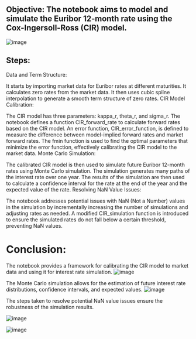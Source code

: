 ## Objective: The notebook aims to model and simulate the Euribor 12-month rate using the Cox-Ingersoll-Ross (CIR) model.


![image](https://github.com/user-attachments/assets/9fd587ef-5ca3-46e4-b755-e952406b77ef)


## Steps:

Data and Term Structure:

It starts by importing market data for Euribor rates at different maturities.
It calculates zero rates from the market data.
It then uses cubic spline interpolation to generate a smooth term structure of zero rates.
CIR Model Calibration:

The CIR model has three parameters: kappa_r, theta_r, and sigma_r.
The notebook defines a function CIR_forward_rate to calculate forward rates based on the CIR model.
An error function, CIR_error_function, is defined to measure the difference between model-implied forward rates and market forward rates.
The fmin function is used to find the optimal parameters that minimize the error function, effectively calibrating the CIR model to the market data.
Monte Carlo Simulation:

The calibrated CIR model is then used to simulate future Euribor 12-month rates using Monte Carlo simulation.
The simulation generates many paths of the interest rate over one year.
The results of the simulation are then used to calculate a confidence interval for the rate at the end of the year and the expected value of the rate.
Resolving NaN Value Issues:

The notebook addresses potential issues with NaN (Not a Number) values in the simulation by incrementally increasing the number of simulations and adjusting rates as needed.
A modified CIR_simulation function is introduced to ensure the simulated rates do not fall below a certain threshold, preventing NaN values.


# Conclusion:

The notebook provides a framework for calibrating the CIR model to market data and using it for interest rate simulation.
![image](https://github.com/user-attachments/assets/a17ab2e7-698a-4ac6-b258-6c794eb1cb58)

The Monte Carlo simulation allows for the estimation of future interest rate distributions, confidence intervals, and expected values.
![image](https://github.com/user-attachments/assets/3b081cc2-a4d3-4aff-b0f5-fe40454beafe)

The steps taken to resolve potential NaN value issues ensure the robustness of the simulation results.

![image](https://github.com/user-attachments/assets/9adae346-7910-4074-9e50-74a6fe9e71bc)

![image](https://github.com/user-attachments/assets/d9a88a95-117e-4e13-b722-aa01590bf392)


